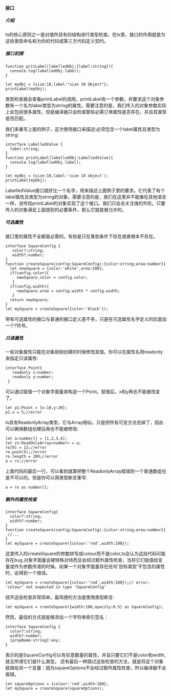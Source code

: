 #### 接口
##### 介绍
ts的核心原则之一是对值所具有的结构进行类型检查。在ts里，接口的作用就是为这些类型命名和为你的代码或第三方代码定义契约。

##### 接口初探
```
function pritLabel(labelledObj:{label:string}){
  console.log(labelledObj.label);
}

let myObj = {size:10,label:"size 10 Object"};
printLabel(myObj);
```
类型检查器会查看printLabel的调用。printLabel有一个参数，并要求这个对象参数有一个名为label类型为string的属性。需要注意的是，我们传入的对象参数实际上会包括很多属性，但是编译器只会检查那些必需订单属性是否存在，并且其类型是否匹配。

我们来重写上面的例子，这次使用接口来描述:必须包含一个label属性且类型为string:
```
interface LabelledValue {
  label:string;
}
function printLabel(labelledObj:LabelledValue){
  console.log(labelledObj.label);
}

let myObj = {size:10,label:'size 10 object');
printLabel(myObj);
```
LabelledValue接口就好比一个名字，用来描述上面例子里的要求。它代表了有个label属性且类型为string的对象。需要注意的是，我们在这里并不能像在其他语言一样，说传给printLabel的对象实现了这个接口。我们只会去关注值的外形。只要传入的对象满足上面提到的必要条件，那么它就是被允许的。

##### 可选属性
接口里的属性不全都是必需的。有些是只在某些条件下存在或者根本不存在。
```
interface SquareConfig {
   color?:string;
   width?:number;
}
function createSquare(config:SquareConfig):{color:string;area:number}{
  let newSquare = {color:'white',area:100};
  if(config.color){
     newSquare.color = config.color;
   }
  if(config.width){
     newSquare.area = config.width * config.width;
   }
  return newSquare;
}
let mySquare = createSquare({color:'black'});
```
带有可选属性的接口与普通的接口定义差不多，只是在可选属性名字定义的后面加一个?符号。

##### 只读属性
一些对象属性只能在对象刚刚创建的时候修改其值。你可以在属性名用readonly来指定只读属性:
```
interface Point{
   readonly x:number;
   readonly y:number;
 }
```
可以通过赋值一个对象字面量来构造一个Point。赋值后，x和y再也不能被改变了。
```
let p1:Point = {x:10,y:20};
p1.x = 5;//error
```
ts具有ReadonlyArray<T>类型，它与Array<T>相似，只是把所有可变方法去掉了，因此可以确保数组创建后再也不能被修改:
  
```
let a:number[] = [1,2,3,4];
let ro:ReadOnlyArray<number> = a;
ro[0] = 12;//error
ro.push(5);//error
ro.length = 100;//error
a = ro;//error
```
上面代码的最后一行，可以看到就算把整个ReadonlyArray赋值到一个普通数组也是不可以的。但是你可以用类型断言重写:
```
a = ro as number[];
```
##### 额外的属性检查
```
interface SquareConfig{
  color?:string;
  width?:number;
}
function createSquare(config:SquareConfig):{color:string;area:number}{
 //...
}
let mySquare = createSquare({colour:'red',width:100});
```
这里传入的createSquare的参数拼写成colour而不是color,ts会认为这段代码可能存在bug.对象字面量会被特殊对待而且会经过额外属性检查，当将它们赋值给变量或作为参数传递的时候。如果一个对象字面量存在任何'目标类型'不包含的属性时，会得到一个错误。
```
let mySquare = createSquare({colour:'red',width:100});// error: 'colour' not expected in type 'SquareConfig'
```
绕开这些检查非常简单。最简便的方法是使用类型断言:
```
let mySquare = createSquare({width:100,opacity:0.5} as SquareConfig);
```
然而，最佳的方式是能够添加一个字符串索引签名：
```
interface SquareConfig {
  color?:string;
  width?:number;
  [propName:string]:any;
}
```
表示的是SquareConfig可以有任意数量的属性，并且只要它们不是color和width,就无所谓它们是什么类型。
还有最后一种跳过这些检查的方法，就是将这个对象赋值给另一个变量：因为squareOptions不会经过额外属性检查，所以编译器不会报错。
```
let squareOptions = {colour:'red',width:100};
let mySquare = createSquare(squareOptions);
```


































